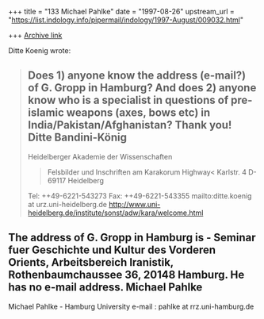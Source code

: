 +++
title = "133 Michael Pahlke"
date = "1997-08-26"
upstream_url = "https://list.indology.info/pipermail/indology/1997-August/009032.html"

+++
[Archive link](https://list.indology.info/pipermail/indology/1997-August/009032.html)

Ditte Koenig wrote:
> 
> Does 1) anyone know the address (e-mail?) of G. Gropp in Hamburg? And
> does 2) anyone know who is a specialist in questions of pre-islamic
> weapons (axes, bows etc) in India/Pakistan/Afghanistan?
> Thank you!
> Ditte Bandini-König
> --
> 
> Heidelberger Akademie der Wissenschaften
> >Felsbilder und Inschriften am Karakorum Highway<
> Karlstr. 4  D-69117 Heidelberg
> 
> Tel: ++49-6221-543273    Fax: ++49-6221-543355
> mailto:ditte.koenig at urz.uni-heidelberg.de
> http://www.uni-heidelberg.de/institute/sonst/adw/kara/welcome.html

The address of G. Gropp in Hamburg is - Seminar fuer Geschichte und
Kultur des Vorderen Orients, Arbeitsbereich Iranistik,
Rothenbaumchaussee 36, 20148 Hamburg. He has no e-mail address.
Michael Pahlke
-- 
Michael Pahlke - Hamburg University
e-mail : pahlke at rrz.uni-hamburg.de






